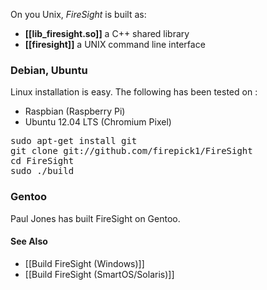 On you Unix, _FireSight_ is built as:
* **[[lib_firesight.so]]** a C++ shared library
* **[[firesight]]** a UNIX command line interface

### Debian, Ubuntu

Linux installation is easy. The following has been tested on :
* Raspbian (Raspberry Pi)
* Ubuntu 12.04 LTS (Chromium Pixel)

<pre>
sudo apt-get install git
git clone git://github.com/firepick1/FireSight
cd FireSight
sudo ./build
</pre>

### Gentoo

Paul Jones has built FireSight on Gentoo.

#### See Also
* [[Build FireSight (Windows)]]
* [[Build FireSight (SmartOS/Solaris)]]
